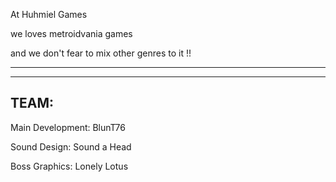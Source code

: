 At Huhmiel Games

we loves metroidvania games

and we don't fear to mix other genres to it !!

---
---
## TEAM:

Main Development: BlunT76

Sound Design: Sound a Head

Boss Graphics: Lonely Lotus